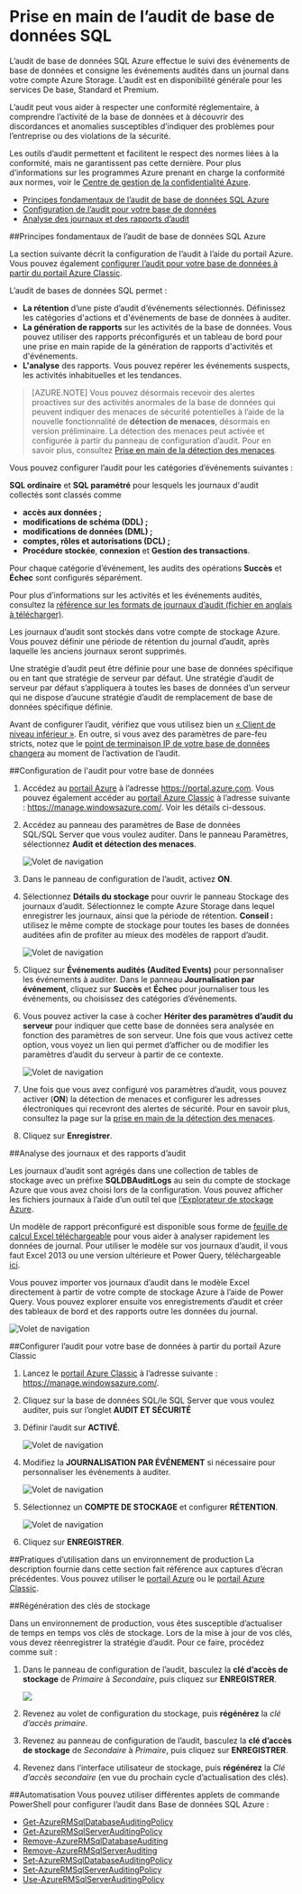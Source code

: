 <properties
	pageTitle="Prise en main de l’audit de base de données SQL | Microsoft Azure"
	description="Prise en main de l’audit de base de données SQL"
	services="sql-database"
	documentationCenter=""
	authors="ronitr"
	manager="jhubbard"
	editor=""/>

<tags
	ms.service="sql-database"
	ms.workload="data-management"
	ms.tgt_pltfrm="na"
	ms.devlang="na"
	ms.topic="article"
	ms.date="05/17/2016"
	ms.author="carlrabeler; ronitr"/>

# Prise en main de l’audit de base de données SQL
L’audit de base de données SQL Azure effectue le suivi des événements de base de données et consigne les événements audités dans un journal dans votre compte Azure Storage. L’audit est en disponibilité générale pour les services De base, Standard et Premium.

L’audit peut vous aider à respecter une conformité réglementaire, à comprendre l’activité de la base de données et à découvrir des discordances et anomalies susceptibles d’indiquer des problèmes pour l’entreprise ou des violations de la sécurité.

Les outils d’audit permettent et facilitent le respect des normes liées à la conformité, mais ne garantissent pas cette dernière. Pour plus d’informations sur les programmes Azure prenant en charge la conformité aux normes, voir le [Centre de gestion de la confidentialité Azure](https://azure.microsoft.com/support/trust-center/compliance/).

+ [Principes fondamentaux de l’audit de base de données SQL Azure]
+ [Configuration de l’audit pour votre base de données]
+ [Analyse des journaux et des rapports d’audit]

##<a id="subheading-1"></a>Principes fondamentaux de l’audit de base de données SQL Azure

La section suivante décrit la configuration de l’audit à l’aide du portail Azure. Vous pouvez également [configurer l’audit pour votre base de données à partir du portail Azure Classic].

L’audit de bases de données SQL permet :

- **La rétention** d’une piste d’audit d’événements sélectionnés. Définissez les catégories d'actions et d'événements de base de données à auditer.
- **La génération de rapports** sur les activités de la base de données. Vous pouvez utiliser des rapports préconfigurés et un tableau de bord pour une prise en main rapide de la génération de rapports d'activités et d'événements.
- **L'analyse** des rapports. Vous pouvez repérer les événements suspects, les activités inhabituelles et les tendances.

> [AZURE.NOTE] Vous pouvez désormais recevoir des alertes proactives sur des activités anormales de la base de données qui peuvent indiquer des menaces de sécurité potentielles à l’aide de la nouvelle fonctionnalité de **détection de menaces**, désormais en version préliminaire. La détection des menaces peut activée et configurée à partir du panneau de configuration d’audit. Pour en savoir plus, consultez [Prise en main de la détection des menaces](sql-database-threat-detection-get-started.md).

Vous pouvez configurer l’audit pour les catégories d’événements suivantes :

**SQL ordinaire** et **SQL paramétré** pour lesquels les journaux d'audit collectés sont classés comme

- **accès aux données ;**
- **modifications de schéma (DDL) ;**
- **modifications de données (DML) ;**
- **comptes, rôles et autorisations (DCL) ;**
- **Procédure stockée**, **connexion** et **Gestion des transactions**.

Pour chaque catégorie d’événement, les audits des opérations **Succès** et **Échec** sont configurés séparément.

Pour plus d’informations sur les activités et les événements audités, consultez la [référence sur les formats de journaux d’audit (fichier en anglais à télécharger)](http://go.microsoft.com/fwlink/?LinkId=506733).

Les journaux d’audit sont stockés dans votre compte de stockage Azure. Vous pouvez définir une période de rétention du journal d’audit, après laquelle les anciens journaux seront supprimés.

Une stratégie d’audit peut être définie pour une base de données spécifique ou en tant que stratégie de serveur par défaut. Une stratégie d’audit de serveur par défaut s’appliquera à toutes les bases de données d’un serveur qui ne dispose d’aucune stratégie d’audit de remplacement de base de données spécifique définie.

Avant de configurer l’audit, vérifiez que vous utilisez bien un [« Client de niveau inférieur »](sql-database-auditing-and-dynamic-data-masking-downlevel-clients.md). En outre, si vous avez des paramètres de pare-feu stricts, notez que le [point de terminaison IP de votre base de données changera](sql-database-auditing-and-dynamic-data-masking-downlevel-clients.md) au moment de l’activation de l’audit.


##<a id="subheading-2"></a>Configuration de l'audit pour votre base de données

1. Accédez au [portail Azure](https://portal.azure.com) à l’adresse https://portal.azure.com. Vous pouvez également accéder au [portail Azure Classic](https://manage.windowsazure.com/) à l’adresse suivante : https://manage.windowsazure.com/. Voir les détails ci-dessous.

2. Accédez au panneau des paramètres de Base de données SQL/SQL Server que vous voulez auditer. Dans le panneau Paramètres, sélectionnez **Audit et détection des menaces**.

	![Volet de navigation][1]

3. Dans le panneau de configuration de l’audit, activez **ON**.

4. Sélectionnez **Détails du stockage** pour ouvrir le panneau Stockage des journaux d’audit. Sélectionnez le compte Azure Storage dans lequel enregistrer les journaux, ainsi que la période de rétention. **Conseil :** utilisez le même compte de stockage pour toutes les bases de données auditées afin de profiter au mieux des modèles de rapport d’audit.

	![Volet de navigation][2]

5. Cliquez sur **Événements audités (Audited Events)** pour personnaliser les événements à auditer. Dans le panneau **Journalisation par événement**, cliquez sur **Succès** et **Échec** pour journaliser tous les événements, ou choisissez des catégories d’événements.


6. Vous pouvez activer la case à cocher **Hériter des paramètres d’audit du serveur** pour indiquer que cette base de données sera analysée en fonction des paramètres de son serveur. Une fois que vous activez cette option, vous voyez un lien qui permet d’afficher ou de modifier les paramètres d’audit du serveur à partir de ce contexte.

	![Volet de navigation][3]

7. Une fois que vous avez configuré vos paramètres d’audit, vous pouvez activer (**ON**) la détection de menaces et configurer les adresses électroniques qui recevront des alertes de sécurité. Pour en savoir plus, consultez la page sur la [prise en main de la détection des menaces](sql-database-threat-detection-get-started.md).

8. Cliquez sur **Enregistrer**.



##<a id="subheading-3"></a>Analyse des journaux et des rapports d’audit

Les journaux d’audit sont agrégés dans une collection de tables de stockage avec un préfixe **SQLDBAuditLogs** au sein du compte de stockage Azure que vous avez choisi lors de la configuration. Vous pouvez afficher les fichiers journaux à l’aide d’un outil tel que [l’Explorateur de stockage Azure](http://azurestorageexplorer.codeplex.com/).

Un modèle de rapport préconfiguré est disponible sous forme de [feuille de calcul Excel téléchargeable](http://go.microsoft.com/fwlink/?LinkId=403540) pour vous aider à analyser rapidement les données de journal. Pour utiliser le modèle sur vos journaux d’audit, il vous faut Excel 2013 ou une version ultérieure et Power Query, téléchargeable [ici](http://www.microsoft.com/download/details.aspx?id=39379).

Vous pouvez importer vos journaux d’audit dans le modèle Excel directement à partir de votre compte de stockage Azure à l’aide de Power Query. Vous pouvez explorer ensuite vos enregistrements d’audit et créer des tableaux de bord et des rapports outre les données du journal.


![Volet de navigation][4]


##<a id="subheading-4"></a>Configurer l’audit pour votre base de données à partir du portail Azure Classic

1. Lancez le [portail Azure Classic](https://manage.windowsazure.com/) à l’adresse suivante : https://manage.windowsazure.com/.

2. Cliquez sur la base de données SQL/le SQL Server que vous voulez auditer, puis sur l’onglet **AUDIT ET SÉCURITÉ**

3. Définir l’audit sur **ACTIVÉ**.

	![Volet de navigation][5]

4. Modifiez la **JOURNALISATION PAR ÉVÉNEMENT** si nécessaire pour personnaliser les événements à auditer.

	![Volet de navigation][6]

5. Sélectionnez un **COMPTE DE STOCKAGE** et configurer **RÉTENTION**.

	![Volet de navigation][7]

6. Cliquez sur **ENREGISTRER**.




##<a id="subheading-5">Pratiques d’utilisation dans un environnement de production</a>
La description fournie dans cette section fait référence aux captures d’écran précédentes. Vous pouvez utiliser le [portail Azure](https://portal.azure.com) ou le [portail Azure Classic](https://manage.windowsazure.com/).


##<a id="subheading-6"></a>Régénération des clés de stockage

Dans un environnement de production, vous êtes susceptible d’actualiser de temps en temps vos clés de stockage. Lors de la mise à jour de vos clés, vous devez réenregistrer la stratégie d’audit. Pour ce faire, procédez comme suit :


1. Dans le panneau de configuration de l’audit, basculez la **clé d’accès de stockage** de *Primaire* à *Secondaire*, puis cliquez sur **ENREGISTRER**.

	![][8]

2. Revenez au volet de configuration du stockage, puis **régénérez** la *clé d’accès primaire*.

3. Revenez au panneau de configuration de l’audit, basculez la **clé d’accès de stockage** de *Secondaire* à *Primaire*, puis cliquez sur **ENREGISTRER**.

4. Revenez dans l’interface utilisateur de stockage, puis **régénérez** la *Clé d’accès secondaire* (en vue du prochain cycle d’actualisation des clés).

##<a id="subheading-7"></a>Automatisation
Vous pouvez utiliser différentes applets de commande PowerShell pour configurer l’audit dans Base de données SQL Azure :

- [Get-AzureRMSqlDatabaseAuditingPolicy](https://msdn.microsoft.com/library/azure/mt603731.aspx)
- [Get-AzureRMSqlServerAuditingPolicy](https://msdn.microsoft.com/library/azure/mt619329.aspx)
- [Remove-AzureRMSqlDatabaseAuditing](https://msdn.microsoft.com/library/azure/mt603796.aspx)
- [Remove-AzureRMSqlServerAuditing](https://msdn.microsoft.com/library/azure/mt603574.aspx)
- [Set-AzureRMSqlDatabaseAuditingPolicy](https://msdn.microsoft.com/library/azure/mt603531.aspx)
- [Set-AzureRMSqlServerAuditingPolicy](https://msdn.microsoft.com/library/azure/mt603794.aspx)
- [Use-AzureRMSqlServerAuditingPolicy](https://msdn.microsoft.com/library/azure/mt619353.aspx)




<!--Anchors-->
[Principes fondamentaux de l’audit de base de données SQL Azure]: #subheading-1
[Configuration de l’audit pour votre base de données]: #subheading-2
[Analyse des journaux et des rapports d’audit]: #subheading-3
[configurer l’audit pour votre base de données à partir du portail Azure Classic]: #subheading-4
[Practices for usage in production]: #subheading-5
[Storage Key Regeneration]: #subheading-6
[Automation]: #subheading-7


<!--Image references-->
[1]: ./media/sql-database-auditing-get-started/1_auditing_get_started_settings.png
[2]: ./media/sql-database-auditing-get-started/2_auditing_get_started_storage_account.png
[3]: ./media/sql-database-auditing-get-started/3_auditing_get_started_inherit_from_server.png
[4]: ./media/sql-database-auditing-get-started/4_auditing_get_started_report_template.png
[5]: ./media/sql-database-auditing-get-started/5_auditing_get_started_classic_portal_enable.png
[6]: ./media/sql-database-auditing-get-started/6_auditing_get_started_classic_portal_events.png
[7]: ./media/sql-database-auditing-get-started/7_auditing_get_started_classic_portal_storage.png
[8]: ./media/sql-database-auditing-get-started/8_auditing_get_started_storage_key_rotation.png

<!---HONumber=AcomDC_0518_2016-->